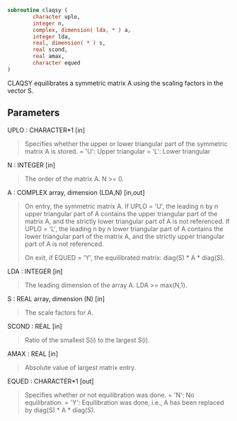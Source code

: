 ```fortran
subroutine claqsy (
        character uplo,
        integer n,
        complex, dimension( lda, * ) a,
        integer lda,
        real, dimension( * ) s,
        real scond,
        real amax,
        character equed
)
```

CLAQSY equilibrates a symmetric matrix A using the scaling factors
in the vector S.

## Parameters
UPLO : CHARACTER\*1 [in]
> Specifies whether the upper or lower triangular part of the
> symmetric matrix A is stored.
> = 'U':  Upper triangular
> = 'L':  Lower triangular

N : INTEGER [in]
> The order of the matrix A.  N >= 0.

A : COMPLEX array, dimension (LDA,N) [in,out]
> On entry, the symmetric matrix A.  If UPLO = 'U', the leading
> n by n upper triangular part of A contains the upper
> triangular part of the matrix A, and the strictly lower
> triangular part of A is not referenced.  If UPLO = 'L', the
> leading n by n lower triangular part of A contains the lower
> triangular part of the matrix A, and the strictly upper
> triangular part of A is not referenced.
> 
> On exit, if EQUED = 'Y', the equilibrated matrix:
> diag(S) \* A \* diag(S).

LDA : INTEGER [in]
> The leading dimension of the array A.  LDA >= max(N,1).

S : REAL array, dimension (N) [in]
> The scale factors for A.

SCOND : REAL [in]
> Ratio of the smallest S(i) to the largest S(i).

AMAX : REAL [in]
> Absolute value of largest matrix entry.

EQUED : CHARACTER\*1 [out]
> Specifies whether or not equilibration was done.
> = 'N':  No equilibration.
> = 'Y':  Equilibration was done, i.e., A has been replaced by
> diag(S) \* A \* diag(S).
